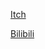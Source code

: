 [Itch](https://lucky-boy7.itch.io/observing)

[Bilibili](https://www.bilibili.com/video/BV1gj1BY1EY2/)